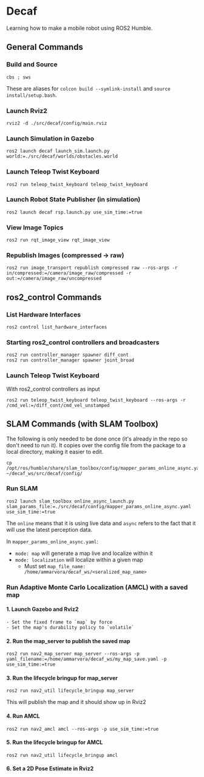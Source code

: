 # Decaf

Learning how to make a mobile robot using ROS2 Humble.

## General Commands

### Build and Source
```
cbs ; sws
```
These are aliases for <code>colcon build --symlink-install</code> and <code>source install/setup.bash</code>.

### Launch Rviz2
```
rviz2 -d ./src/decaf/config/main.rviz
```

### Launch Simulation in Gazebo
```
ros2 launch decaf launch_sim.launch.py world:=./src/decaf/worlds/obstacles.world
```

### Launch Teleop Twist Keyboard
```
ros2 run teleop_twist_keyboard teleop_twist_keyboard
```

### Launch Robot State Publisher (in simulation)
```
ros2 launch decaf rsp.launch.py use_sim_time:=true
```

### View Image Topics
```
ros2 run rqt_image_view rqt_image_view
```

### Republish Images (compressed -> raw)
```
ros2 run image_transport republish compressed raw --ros-args -r in/compressed:=/camera/image_raw/compressed -r out:=/camera/image_raw/uncompressed
```

## ros2_control Commands

### List Hardware Interfaces
```
ros2 control list_hardware_interfaces
```

### Starting ros2_control controllers and broadcasters
```
ros2 run controller_manager spawner diff_cont
ros2 run controller_manager spawner joint_broad
```

### Launch Teleop Twist Keyboard 
With ros2_control controllers as input
```
ros2 run teleop_twist_keyboard teleop_twist_keyboard --ros-args -r /cmd_vel:=/diff_cont/cmd_vel_unstamped
```

## SLAM Commands (with SLAM Toolbox)

The following is only needed to be done once (it's already in the repo so don't need to run it). It copies over the config file from the package to a local directory, making it easier to edit.
```
cp /opt/ros/humble/share/slam_toolbox/config/mapper_params_online_async.yaml ~/decaf_ws/src/decaf/config/
```

### Run SLAM
```
ros2 launch slam_toolbox online_async_launch.py slam_params_file:=./src/decaf/config/mapper_params_online_async.yaml use_sim_time:=true
```
The `online` means that it is using live data and `async` refers to the fact that it will use the latest perception data.

In `mapper_params_online_async.yaml`:
- `mode: map` will generate a map live and localize within it
- `mode: localization` will localize within a given map
  - Must set `map_file_name: /home/ammarvora/decaf_ws/<seralized_map_name>`

### Run Adaptive Monte Carlo Localization (AMCL) with a saved map

#### 1. Launch Gazebo and Rviz2
    - Set the fixed frame to `map` by force
    - Set the map's durability policy to `volatile`

#### 2. Run the map_server to publish the saved map
```
ros2 run nav2_map_server map_server --ros-args -p yaml_filename:=/home/ammarvora/decaf_ws/my_map_save.yaml -p use_sim_time:=true
```
#### 3. Run the lifecycle bringup for map_server
```
ros2 run nav2_util lifecycle_bringup map_server
```
This will publish the map and it should show up in Rviz2

#### 4. Run AMCL
```
ros2 run nav2_amcl amcl --ros-args -p use_sim_time:=true
```

#### 5. Run the lifecycle bringup for AMCL
```
ros2 run nav2_util lifecycle_bringup amcl
```

#### 6. Set a 2D Pose Estimate in Rviz2

